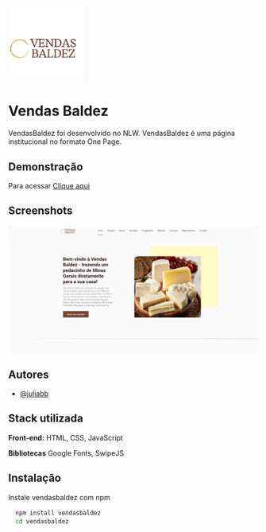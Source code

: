<img width="30%" src="https://github.com/juliabb/vendasbaldez/blob/main/img/LOGOS-VENDAS.png">


# Vendas Baldez

VendasBaldez foi desenvolvido no NLW. VendasBaldez é uma página institucional no formato One Page.


## Demonstração

Para acessar [Clique aqui](https://juliabb.github.io/vendasbaldez/)


## Screenshots

![App Screenshot](https://github.com/juliabb/vendasbaldez/blob/main/img/preview-Vendas-Baldez.png)


## Autores

- [@juliabb](https://www.github.com/juliabb)


## Stack utilizada

**Front-end:** HTML, CSS, JavaScript

**Bibliotecas** Google Fonts, SwipeJS



## Instalação

Instale vendasbaldez com npm

```bash
  npm install vendasbaldez
  cd vendasbaldez
```
    
